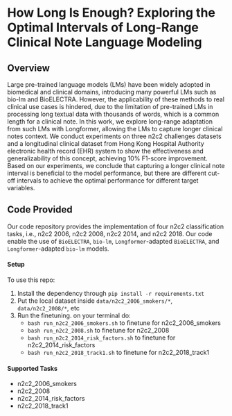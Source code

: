 # How Long Is Enough? Exploring the Optimal Intervals of Long-Range Clinical Note Language Modeling

## Overview

Large pre-trained language models (LMs) have been widely adopted in biomedical and clinical domains, introducing many powerful LMs such as bio-lm and BioELECTRA. However, the applicability of these methods to real clinical use cases is hindered, due to the limitation of pre-trained LMs in processing long textual data with thousands of words, which is a common length for a clinical note. In this work, we explore long-range adaptation from such LMs with Longformer, allowing the LMs to capture longer clinical notes context. We conduct experiments on three n2c2 challenges datasets and a longitudinal clinical dataset from Hong Kong Hospital Authority electronic health record (EHR) system to show the effectiveness and generalizability of this concept, achieving 10% F1-score improvement. Based on our experiments, we conclude that capturing a longer clinical note interval is beneficial to the model performance, but there are different cut-off intervals to achieve the optimal performance for different target variables.

## Code Provided
Our code repository provides the implementation of four n2c2 classification tasks, i.e., n2c2 2006, n2c2 2008, n2c2 2014, and n2c2 2018. Our code enable the use of  `BioELECTRA`, `bio-lm`, `Longformer`-adapted `BioELECTRA`, and `Longformer`-adapted `bio-lm` models.

#### Setup
To use this repo:
1. Install the dependency through `pip install -r requirements.txt`
2. Put the local dataset inside `data/n2c2_2006_smokers/*`, `data/n2c2_2008/*`, etc
3. Run the finetuning. on your terminal do:
    - `bash run_n2c2_2006_smokers.sh` to finetune for n2c2_2006_smokers
    - `bash run_n2c2_2008.sh` to finetune for n2c2_2008
    - `bash run_n2c2_2014_risk_factors.sh` to finetune for n2c2_2014_risk_factors
    - `bash run_n2c2_2018_track1.sh` to finetune for n2c2_2018_track1

#### Supported Tasks
- n2c2_2006_smokers
- n2c2_2008
- n2c2_2014_risk_factors
- n2c2_2018_track1
